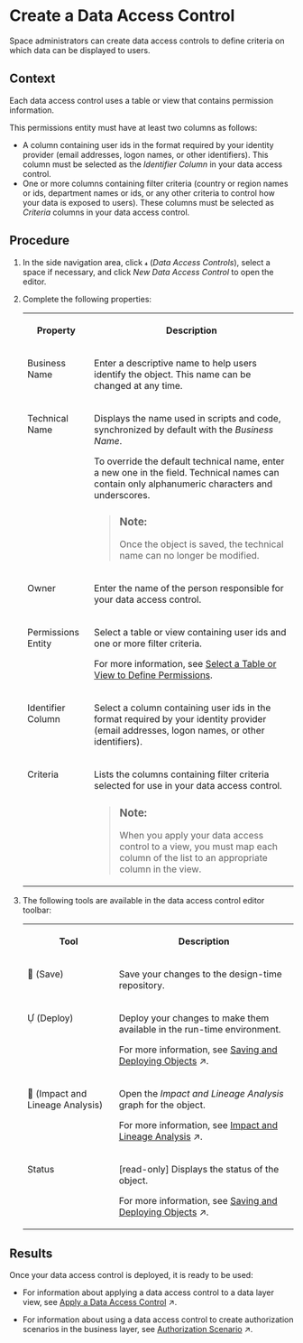 <!-- loio5246328ec59045cb9c2aa693daee2557 -->

<link rel="stylesheet" type="text/css" href="../css/sap-icons.css"/>

# Create a Data Access Control

Space administrators can create data access controls to define criteria on which data can be displayed to users.



## Context

Each data access control uses a table or view that contains permission information.

This permissions entity must have at least two columns as follows:

-   A column containing user ids in the format required by your identity provider \(email addresses, logon names, or other identifiers\). This column must be selected as the *Identifier Column* in your data access control.
-   One or more columns containing filter criteria \(country or region names or ids, department names or ids, or any other criteria to control how your data is exposed to users\). These columns must be selected as *Criteria* columns in your data access control.



## Procedure

1.  In the side navigation area, click <span class="SAP-icons"></span> \(*Data Access Controls*\), select a space if necessary, and click *New Data Access Control* to open the editor.

2.  Complete the following properties:


    <table>
    <tr>
    <th valign="top">

    Property


    
    </th>
    <th valign="top">

    Description


    
    </th>
    </tr>
    <tr>
    <td valign="top">

     Business Name 


    
    </td>
    <td valign="top">

     Enter a descriptive name to help users identify the object. This name can be changed at any time. 


    
    </td>
    </tr>
    <tr>
    <td valign="top">

     Technical Name 


    
    </td>
    <td valign="top">

     Displays the name used in scripts and code, synchronized by default with the *Business Name*. 

    To override the default technical name, enter a new one in the field. Technical names can contain only alphanumeric characters and underscores.

    > ### Note:  
    > Once the object is saved, the technical name can no longer be modified.


    
    </td>
    </tr>
    <tr>
    <td valign="top">

    Owner


    
    </td>
    <td valign="top">

    Enter the name of the person responsible for your data access control.


    
    </td>
    </tr>
    <tr>
    <td valign="top">

    Permissions Entity


    
    </td>
    <td valign="top">

    Select a table or view containing user ids and one or more filter criteria. 

    For more information, see [Select a Table or View to Define Permissions](select-a-table-or-view-to-define-permissions-ffcae43.md).


    
    </td>
    </tr>
    <tr>
    <td valign="top">

    Identifier Column


    
    </td>
    <td valign="top">

    Select a column containing user ids in the format required by your identity provider \(email addresses, logon names, or other identifiers\).


    
    </td>
    </tr>
    <tr>
    <td valign="top">

    Criteria


    
    </td>
    <td valign="top">

    Lists the columns containing filter criteria selected for use in your data access control. 

    > ### Note:  
    > When you apply your data access control to a view, you must map each column of the list to an appropriate column in the view.


    
    </td>
    </tr>
    </table>
    
3.  The following tools are available in the data access control editor toolbar:


    <table>
    <tr>
    <th valign="top">

    Tool


    
    </th>
    <th valign="top">

    Description


    
    </th>
    </tr>
    <tr>
    <td valign="top">

    <span class="FPA-icons"></span> \(Save\)


    
    </td>
    <td valign="top">

    Save your changes to the design-time repository.


    
    </td>
    </tr>
    <tr>
    <td valign="top">

    <span class="SAP-icons"></span> \(Deploy\)


    
    </td>
    <td valign="top">

    Deploy your changes to make them available in the run-time environment. 

    For more information, see [Saving and Deploying Objects](https://help.sap.com/viewer/c8a54ee704e94e15926551293243fd1d/cloud/en-US/7c0b560e2cb94eea86219d78d87f9623.html "When you save an object, it is stored in the SAP Datasphere repository, which contains the design-time definitions of all your objects. When you deploy an object, you are creating a run-time version for use in the SAP Datasphere database.") :arrow_upper_right:.


    
    </td>
    </tr>
    <tr>
    <td valign="top">

    <span class="FPA-icons"></span> \(Impact and Lineage Analysis\)


    
    </td>
    <td valign="top">

    Open the *Impact and Lineage Analysis* graph for the object. 

    For more information, see [Impact and Lineage Analysis](https://help.sap.com/viewer/c8a54ee704e94e15926551293243fd1d/cloud/en-US/9da4892cb0e4427ab80ad8d89e6676b8.html "The Impact and Lineage Analysis diagram helps you to understand the lineage (or data provenance) of a selected object, along with its impacts - the objects that depend on it and that will be impacted by any changes that are made to it.") :arrow_upper_right:.


    
    </td>
    </tr>
    <tr>
    <td valign="top">

    Status


    
    </td>
    <td valign="top">

    \[read-only\] Displays the status of the object. 

    For more information, see [Saving and Deploying Objects](https://help.sap.com/viewer/c8a54ee704e94e15926551293243fd1d/cloud/en-US/7c0b560e2cb94eea86219d78d87f9623.html "When you save an object, it is stored in the SAP Datasphere repository, which contains the design-time definitions of all your objects. When you deploy an object, you are creating a run-time version for use in the SAP Datasphere database.") :arrow_upper_right:.


    
    </td>
    </tr>
    </table>
    



## Results

Once your data access control is deployed, it is ready to be used:

-   For information about applying a data access control to a data layer view, see [Apply a Data Access Control](https://help.sap.com/viewer/c8a54ee704e94e15926551293243fd1d/cloud/en-US/8f79fc80d6134a89a03837a205d340cd.html "You can apply one or more data access controls to a view to control the data that users will see based on the specified criteria.") :arrow_upper_right:.

-   For information about using a data access control to create authorization scenarios in the business layer, see [Authorization Scenario](https://help.sap.com/viewer/c8a54ee704e94e15926551293243fd1d/cloud/en-US/46d8c42e1b1f421c9735a7cbc6fdba60.html "Authorization scenarios allow modelers to define which data is relevant to a user&apos;s context. They are made available through business entities and can be used in consumption models for specific use-cases.") :arrow_upper_right:.


